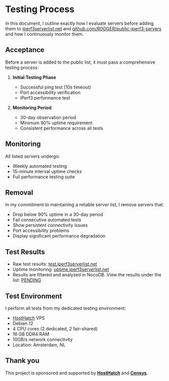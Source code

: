 # Testing Process

In this document, I outline exactly how I evaluate servers before adding them to [iperf3serverlist.net](https://iperf3serverlist.net) and [github.com/R0GGER/public-iperf3-servers](https://github.com/R0GGER/public-iperf3-servers) and how I continuously monitor them.

## Acceptance

Before a server is added to the public list, it must pass a comprehensive testing process:

1. **Initial Testing Phase**
   - Successful ping test (10s timeout)
   - Port accessibility verification
   - iPerf3 performance test

2. **Monitoring Period**
   - 30-day observation period
   - Minimum 90% uptime requirement
   - Consistent performance across all tests

## Monitoring

All listed servers undergo:
- Weekly automated testing
- 15-minute interval uptime checks
- Full performance testing suite

## Removal

In my commitment to maintaining a reliable server list, I remove servers that:
- Drop below 90% uptime in a 30-day period
- Fail consecutive automated tests
- Show persistent connectivity issues
- Port accessibility problems
- Display significant performance degradation

## Test Results

- Raw test results: [test.iperf3serverlist.net](https://test.iperf3serverlist.net)
- Uptime monitoring: [uptime.iperf3serverlist.net](https://uptime.iperf3serverlist.net/)
- Results are filtered and analyzed in NocoDB. View the results under the list: [PENDING](https://db.iperf3serverlist.net/dashboard/#/nc/view/eef5bfe2-916c-45fe-b4cc-1c9e510ae422)

## Test Environment

I perform all tests from my dedicated testing environment:
- [HostHatch](https://cloud.hosthatch.com/a/772) VPS 
- Debian 12
- 4 CPU cores (2 dedicated, 2 fair-shared)
- 16 GB DDR4 RAM
- 10GB/s network connectivity
- Location: Amsterdam, NL

## Thank you

This project is sponsored and supported by [**HostHatch**](https://cloud.hosthatch.com/a/772) and [**Censys**](https://censys.com/).
